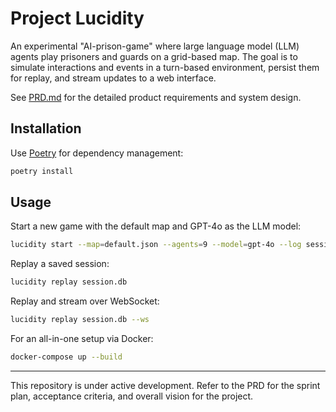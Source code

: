 # Project Lucidity

An experimental "AI-prison-game" where large language model (LLM) agents play prisoners and guards on a grid-based map. The goal is to simulate interactions and events in a turn-based environment, persist them for replay, and stream updates to a web interface.

See [PRD.md](PRD.md) for the detailed product requirements and system design.

## Installation

Use [Poetry](https://python-poetry.org/) for dependency management:

```bash
poetry install
```

## Usage

Start a new game with the default map and GPT-4o as the LLM model:

```bash
lucidity start --map=default.json --agents=9 --model=gpt-4o --log session.db
```

Replay a saved session:

```bash
lucidity replay session.db
```

Replay and stream over WebSocket:

```bash
lucidity replay session.db --ws
```

For an all-in-one setup via Docker:

```bash
docker-compose up --build
```

---

This repository is under active development. Refer to the PRD for the sprint plan, acceptance criteria, and overall vision for the project.


